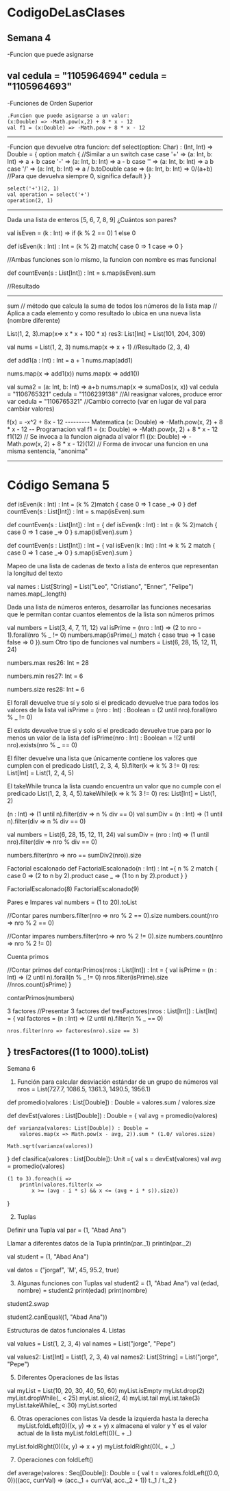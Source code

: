 # CodigoDeLasClases
Semana 4
----------------------------------------------------------------------
-Funcion que puede asignarse

val cedula = "1105964694"
cedula = "1105964693"
----------------------------------------------------------------------
-Funciones de Orden Superior

    .Funcion que puede asignarse a un valor:
    (x:Double) => -Math.pow(x,2) + 8 * x - 12
    val f1 = (x:Double) => -Math.pow + 8 * x - 12

-----------------------------------------------------------------------
-Funcion que devuelve otra funcion:
    def select(option: Char) : (Int, Int) => Double = {
        option match {   //Similar a un switch case
            case '+' => (a: Int, b: Int) => a + b
            case '-' => (a: Int, b: Int) => a - b
            case '' => (a: Int, b: Int) => a b
            case '/' => (a: Int, b: Int) => a / b.toDouble
            case  => (a: Int, b: Int) => 0/(a+b) //Para que devuelva siempre 0,  significa default
        }
    }

    select('+')(2, 1)
    val operation = select('+')
    operation(2, 1)

-------------------------------------------------------------------------------------------------------
Dada una lista de enteros [5, 6, 7, 8, 9] ¿Cuántos son pares?

val isEven = (k : Int) => if (k % 2 == 0) 1 else 0

def isEven(k : Int) : Int = (k % 2) match{
    case 0 => 1
    case  => 0
}

//Ambas funciones son lo mismo, la funcion con nombre es mas funcional

def countEven(s : List[Int]) : Int = s.map(isEven).sum

//Resultado

-------------------------------------------------------------------------------------------------------

sum // método que calcula la suma de todos los números de la lista
map // Aplica a cada elemento y como resultado lo ubica en una nueva lista (nombre diferente)

List(1, 2, 3).map(x=> x * x + 100 * x)
res3: List[Int] = List(101, 204, 309)

val nums = List(1, 2, 3)
nums.map(x => x + 1) //Resultado (2, 3, 4)

def add1(a : Int) : Int = a + 1
nums.map(add1)

nums.map(x => add1(x))
nums.map(x => add1())

val suma2 = (a: Int, b: Int) => a+b
nums.map(x => sumaDos(x, x))
val cedula = "1106765321"
cedula = "1106239138" //Al reasignar valores, produce error
var cedula = "1106765321" //Cambio correcto (var en lugar de val para cambiar valores)

f(x) = -x^2 + 8x - 12                        --------- Matematica
(x: Double) => -Math.pow(x, 2) + 8 * x - 12          -- Programacion
val f1 = (x: Double) => -Math.pow(x, 2) + 8 * x - 12 
f1(12)                             // Se invoca a la funcion aignada al valor f1
((x: Double) => -Math.pow(x, 2) + 8 * x - 12)(12)      // Forma de invocar una funcion en una misma sentencia, "anonima" 

-------------------------------------------------------------------------------------------------------
# Código Semana 5


def isEven(k : Int) : Int = (k % 2)match {
	case 0 => 1
	case _=> 0
}
def countEven(s : List[Int]) : Int = s.map(isEven).sum



def countEven(s : List[Int]) : Int = {
	def isEven(k : Int) : Int = (k % 2)match {
	case 0 => 1
	case _=> 0
	}
 s.map(isEven).sum
}



def countEven(s : List[Int]) : Int = {
	val isEven(k : Int) : Int => k % 2 match {
	case 0 => 1
	case _=> 0
	}
 s.map(isEven).sum
}

Mapeo de una lista de cadenas de texto a lista de enteros que representan la longitud del texto

val names : List[String] = List("Leo", "Cristiano", "Enner", "Felipe")
names.map(_.length)

Dada una lista de números enteros, desarrollar las funciones necesarias que le permitan contar cuantos elementos de la lista son números primos

val numbers = List(3, 4, 7, 11, 12)
val isPrime = (nro : Int) => (2 to nro - 1).forall(nro % _ != 0)
numbers.map(isPrime(_) match {
	case true => 1
	case false => 0
}).sum
Otro tipo de funciones 
val numbers = List(6, 28, 15, 12, 11, 24)

numbers.max
res26: Int = 28

numbers.min
res27: Int = 6

numbers.size
res28: Int = 6

El forall devuelve true sí y solo si el predicado devuelve true para todos los valores de la lista
val isPrime = (nro : Int) : Boolean = (2 until nro).forall(nro % _ != 0)

El exists devuelve true si y solo si el predicado devuelve true para por lo menos un valor de la lista
def isPrime(nro : Int) : Boolean = !(2 until nro).exists(nro % _ == 0)

El filter devuelve una lista que únicamente contiene los valores que cumplen con el predicado
List(1, 2, 3, 4, 5).filter(k => k % 3 != 0)
res: List[Int] = List(1, 2, 4, 5)

El takeWhile trunca la lista cuando encuentra un valor que no cumple con el predicado
List(1, 2, 3, 4, 5).takeWhile(k => k % 3 != 0)
res: List[Int] = List(1, 2)



(n : Int) => (1 until n).filter(div => n % div == 0)
val sumDiv = (n : Int) => (1 until n).filter(div => n % div == 0)

 
val numbers = List(6, 28, 15, 12, 11, 24)
val sumDiv = (nro : Int) => (1 until nro).filter(div => nro % div == 0)

numbers.filter(nro => nro == sumDiv2(nro)).size

Factorial escalonado
def FactorialEscalonado(n : Int) : Int ={
    n % 2 match {
        case 0 => (2 to n by 2).product
        case _ => (1 to n by 2).product
    }
 }

 FactorialEscalonado(8)
 FactorialEscalonado(9)

Pares e Impares
val numbers = (1 to 20).toList

 //Contar pares
 numbers.filter(nro => nro % 2 == 0).size
 numbers.count(nro => nro % 2 == 0)

 //Contar impares
 numbers.filter(nro => nro % 2 != 0).size
 numbers.count(nro => nro % 2 != 0)

Cuenta primos

//Contar primos
 def contarPrimos(nros : List[Int]) : Int = {
    val isPrime = (n : Int) => (2 until n).forall(n % _ != 0)
    nros.filter(isPrime).size
    //nros.count(isPrime)
 }

 contarPrimos(numbers)

3 factores
//Presentar 3 factores
 def tresFactores(nros : List[Int]) : List[Int] = {
    val factores = (n : Int) => (2 until n).filter(n % _ == 0)

    nros.filter(nro => factores(nro).size == 3)
 }
 tresFactores((1 to 1000).toList)
------------------------------------------------------------------------------
Semana 6
1.	Función para calcular desviación estándar de un grupo de números
val nros = List(727.7, 1086.5, 1361.3, 1490.5, 1956.1)

def promedio(valores : List[Double]) : Double = valores.sum / valores.size

def devEst(valores : List[Double]) : Double = {
	val avg = promedio(valores)

	def varianza(valores: List[Double]) : Double =
		valores.map(x => Math.pow(x - avg, 2)).sum * (1.0/ valores.size)

	Math.sqrt(varianza(valores))
}
def clasifica(valores : List[Double]): Unit ={
    val s = devEst(valores)
    val avg = promedio(valores)

    (1 to 3).foreach(i =>
        println(valores.filter(x => 
            x >= (avg - i * s) && x <= (avg + i * s)).size))
}

2.	Tuplas

Definir una Tupla
val par = (1, "Abad Ana")

Llamar a diferentes datos de la Tupla
println(par._1)
println(par._2)

val student = (1, "Abad Ana")

val datos = ("jorgaf", 'M', 45, 95.2, true)

3.	Algunas funciones con Tuplas
val student2 = (1, "Abad Ana")
val (edad, nombre) = student2
print(edad)
print(nombre)

student2.swap

student2.canEqual((1, "Abad Ana"))


Estructuras de datos funcionales
4.	Listas

val values = List(1, 2, 3, 4)
val names = List("jorge", "Pepe")

val values2: List[Int] = List(1, 2, 3, 4)
val names2: List[String] = List("jorge", "Pepe")

5.	Diferentes Operaciones de las listas

val myList = List(10, 20, 30, 40, 50, 60)
myList.isEmpty
myList.drop(2)
myList.dropWhile(_ < 25)
myList.slice(2, 4)
myList.tail
myList.take(3)
myList.takeWhile(_ < 30)
myList.sorted

6.	Otras operaciones con listas
Va desde la izquierda hasta la derecha
myList.foldLeft(0)((x, y) => x + y) 
x almacena el valor y Y es el valor actual de la lista
myList.foldLeft(0)(_ + _)

myList.foldRight(0)((x, y) => x + y)
myList.foldRight(0)(_ + _)

7.	Operaciones con foldLeft()

def average(valores : Seq[Double]): Double = {
    val t = valores.foldLeft((0.0, 0))((acc, currVal) => (acc._1 + currVal, acc._2 + 1))
    t._1 / t._2
}

